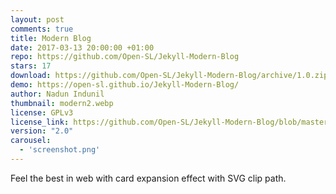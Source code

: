 ```yaml
---
layout: post
comments: true
title: Modern Blog
date: 2017-03-13 20:00:00 +01:00
repo: https://github.com/Open-SL/Jekyll-Modern-Blog
stars: 17
download: https://github.com/Open-SL/Jekyll-Modern-Blog/archive/1.0.zip
demo: https://open-sl.github.io/Jekyll-Modern-Blog/
author: Nadun Indunil
thumbnail: modern2.webp
license: GPLv3
license_link: https://github.com/Open-SL/Jekyll-Modern-Blog/blob/master/LICENSE
version: "2.0"
carousel:
  - 'screenshot.png'
---
```


Feel the best in web with card expansion effect with SVG clip path.
